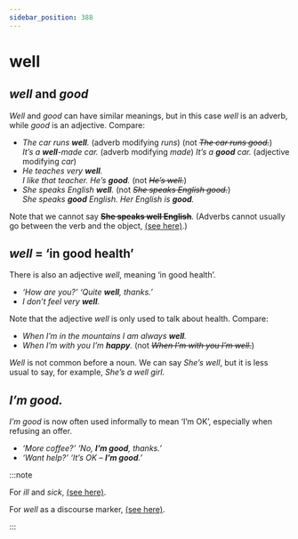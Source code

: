 ```yaml
---
sidebar_position: 388
---
```


# well

## *well* and *good*

*Well* and *good* can have similar meanings, but in this case *well* is an adverb, while *good* is an adjective. Compare:

- *The car runs **well**.* (adverb modifying *runs*) (not *~~The car runs good.~~*)  
  *It’s a **well**\-made car.* (adverb modifying *made*)
  *It’s a **good** car.* (adjective modifying *car*)
- *He teaches very **well**.*  
  *I like that teacher. He’s **good**.* (not *~~He’s well.~~*)
- *She speaks English **well**.* (not *~~She speaks English good.~~*)  
  *She speaks **good** English.*
  *Her English is **good**.*

Note that we cannot say **~~She speaks well English~~**. (Adverbs cannot usually go between the verb and the object, [(see here)](../../grammar/adverbs-and-adverbials/position-of-adverbials-introduction#verb-and-object-she-speaks-english-well).)

## *well* = ‘in good health’

There is also an adjective *well*, meaning ‘in good health’.

- *‘How are you?’ ‘Quite **well**, thanks.’*
- *I don’t feel very **well**.*

Note that the adjective *well* is only used to talk about health. Compare:

- *When I’m in the mountains I am always **well**.*
- *When I’m with you I’m **happy**.* (not *~~When I’m with you I’m well.~~*)

*Well* is not common before a noun. We can say *She’s well*, but it is less usual to say, for example, *She’s a well girl*.

## *I’m good.*

*I’m good* is now often used informally to mean ‘I’m OK’, especially when refusing an offer.

- *‘More coffee?’ ‘No, **I’m good**, thanks.’*
- *‘Want help?’ ‘It’s OK – **I’m good**.’*

:::note

For *ill* and *sick*, [(see here)](./ill-and-sick).

For *well* as a discourse marker, [(see here)](./../../grammar/speech-and-spoken-exchanges/discourse-markers-in-speech#subdividing).

:::
